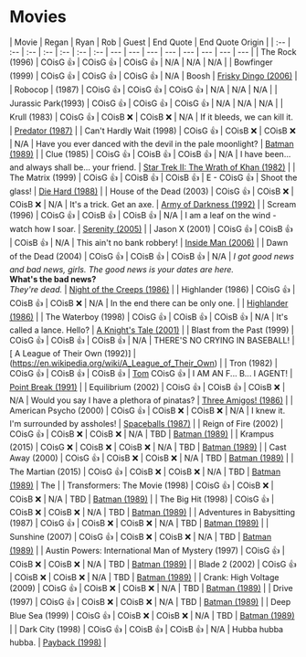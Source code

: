 # Movies

| Movie | Regan | Ryan | Rob | Guest | End Quote | End Quote Origin |
| :-- | :-- | :-- | :-- | :-- | :-- | :-- | --- | --- | --- | --- | --- | --- | --- | --- |
| The Rock (1996) | COisG 👍 | COisG 👍 | COisG 👍 | N/A | N/A | N/A |
| Bowfinger (1999) | COisG 👍 | COisG 👍 | COisG 👍 | N/A | Boosh | [Frisky Dingo (2006)](https://en.wikipedia.org/wiki/Frisky_Dingo) |
| Robocop | (1987) | COisG 👍 | COisG 👍 | COisG 👍 | N/A | N/A | N/A |
| Jurassic Park(1993) | COisG 👍 | COisG 👍 | COisG 👍 | N/A | N/A | N/A |
| Krull (1983) | COisG 👍 | COisB ❌ | COisB ❌ | N/A | If it bleeds, we can kill it. | [Predator (1987)](<https://en.wikipedia.org/wiki/Predator_(film)>) |
| Can't Hardly Wait (1998) | COisG 👍 | COisB ❌ | COisB ❌ | N/A | Have you ever danced with the devil in the pale moonlight? | [Batman (1989)](<https://en.wikipedia.org/wiki/Batman_(1989_film)>) |
| Clue (1985) | COisG 👍 | COisB 👍 | COisB 👍 | N/A | I have been... and always shall be... your friend. | [Star Trek II: The Wrath of Khan (1982)](https://en.wikipedia.org/wiki/Star_Trek_II:_The_Wrath_of_Khan) |
| The Matrix (1999) | COisG 👍 | COisB 👍 | COisB 👍 | E - COisG 👍 | Shoot the glass! | [Die Hard (1988)](https://en.wikipedia.org/wiki/Die_Hard) |
| House of the Dead (2003) | COisG 👍 | COisB ❌ | COisB ❌ | N/A | It's a trick. Get an axe. | [Army of Darkness (1992)](https://en.wikipedia.org/wiki/Army_of_Darkness) |
| Scream (1996) | COisG 👍 | COisB 👍 | COisB 👍 | N/A | I am a leaf on the wind - watch how I soar. | [Serenity (2005)](<https://en.wikipedia.org/wiki/Serenity_(2005_film)>) |
| Jason X (2001) | COisG 👍 | COisB 👍 | COisB 👍 | N/A | This ain't no bank robbery! | [Inside Man (2006)](https://en.wikipedia.org/wiki/Inside_Man) |
| Dawn of the Dead (2004) | COisG 👍 | COisB 👍 | COisB 👍 | N/A | _I got good news and bad news, girls. The good news is your dates are here._ <br> **What's the bad news?** <br> _They're dead._ | [Night of the Creeps (1986)](https://en.wikipedia.org/wiki/Night_of_the_Creeps) |
| Highlander (1986) | COisG 👍 | COisB 👍 | COisB ❌ | N/A | In the end there can be only one. |
| [Highlander (1986)](<https://en.wikipedia.org/wiki/Highlander_(film)>) |
| The Waterboy (1998) | COisG 👍 | COisB 👍 | COisB 👍 | N/A | It's called a lance. Hello? | [A Knight's Tale (2001)](https://en.wikipedia.org/wiki/A_Knight%27s_Tale) |
| Blast from the Past (1999) | COisG 👍 | COisB 👍 | COisB 👍 | N/A | THERE'S NO CRYING IN BASEBALL! | [ A League of Their Own (1992)] | (https://en.wikipedia.org/wiki/A_League_of_Their_Own) |
| Tron (1982) | COisG 👍 | COisB 👍 | COisB 👍 | [Tom](https://thetomcastpopcast.transistor.fm/) COisG 👍 | I AM AN F... B... I AGENT! | [Point Break (1991)](<https://en.wikipedia.org/wiki/Point_Break_(2015_film)>) |
| Equilibrium (2002) | COisG 👍 | COisB 👍 | COisB ❌ | N/A | Would you say I have a plethora of pinatas? | [Three Amigos! (1986)](https://en.wikipedia.org/wiki/Three_Amigos) |  | American Psycho (2000) | COisG 👍 | COisB ❌ | COisB ❌ | N/A | I knew it. I'm surrounded by assholes! | [Spaceballs (1987)](https://en.wikipedia.org/wiki/Spaceballs) |
| Reign of Fire (2002) | COisG 👍 | COisB ❌ | COisB ❌ | N/A | TBD | [Batman (1989)](<https://en.wikipedia.org/wiki/Predator_(film)>) |
| Krampus (2015) | COisG ❌ | COisB ❌ | COisB ❌ | N/A | TBD | [Batman (1989)](<https://en.wikipedia.org/wiki/Predator_(film)>) |
| Cast Away (2000) | COisG 👍 | COisB ❌ | COisB ❌ | N/A | TBD | [Batman (1989)](<https://en.wikipedia.org/wiki/Predator_(film)>) |
| The Martian (2015) | COisG 👍 | COisB ❌ | COisB ❌ | N/A | TBD | [Batman (1989)](<https://en.wikipedia.org/wiki/Predator_(film)>) | The |
| Transformers: The Movie (1998) | COisG 👍 | COisB ❌ | COisB ❌ | N/A | TBD | [Batman (1989)](<https://en.wikipedia.org/wiki/Predator_(film)>) |
| The Big Hit (1998) | COisG 👍 | COisB ❌ | COisB ❌ | N/A | TBD | [Batman (1989)](<https://en.wikipedia.org/wiki/Predator_(film)>) |
| Adventures in Babysitting (1987) | COisG 👍 | COisB ❌ | COisB ❌ | N/A | TBD | [Batman (1989)](<https://en.wikipedia.org/wiki/Predator_(film)>) |
| Sunshine (2007) | COisG 👍 | COisB ❌ | COisB ❌ | N/A | TBD | [Batman (1989)](<https://en.wikipedia.org/wiki/Predator_(film)>) |
| Austin Powers: International Man of Mystery (1997) | COisG 👍 | COisB ❌ | COisB ❌ | N/A | TBD | [Batman (1989)](<https://en.wikipedia.org/wiki/Predator_(film)>) |
| Blade 2 (2002) | COisG 👍 | COisB ❌ | COisB ❌ | N/A | TBD | [Batman (1989)](<https://en.wikipedia.org/wiki/Predator_(film)>) |
| Crank: High Voltage (2009) | COisG 👍 | COisB ❌ | COisB ❌ | N/A | TBD | [Batman (1989)](<https://en.wikipedia.org/wiki/Predator_(film)>) |
| Drive (1997) | COisG 👍 | COisB ❌ | COisB ❌ | N/A | TBD | [Batman (1989)](<https://en.wikipedia.org/wiki/Predator_(film)>) |
| Deep Blue Sea (1999) | COisG 👍 | COisB ❌ | COisB ❌ | N/A | TBD | [Batman (1989)](<https://en.wikipedia.org/wiki/Predator_(film)>) |
| Dark City (1998) | COisG 👍 | COisB 👍 | COisB 👍 | N/A | Hubba hubba hubba. | [Payback (1998)](<https://en.wikipedia.org/wiki/Payback_(1999_film)>) |
